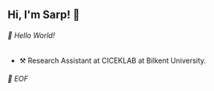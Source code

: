 ## Hi, I'm Sarp! :wave:
###### 💾 Hello World!
- :hammer_and_pick: Research Assistant at CICEKLAB at Bilkent University.
###### 💾 EOF
<!---
asyncs/asyncs is a ✨ special ✨ repository because its `README.md` (this file) appears on your GitHub profile.
You can click the Preview link to take a look at your changes.
--->
